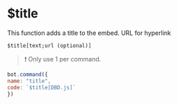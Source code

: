 # $title

This function adds a title to the embed. URL for hyperlink

```text
$title[text;url (optional)]
```

> ❗ Only use 1 per command.

```javascript
bot.command({
name: "title",
code: `$title[DBD.js]`
})
```

